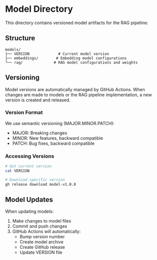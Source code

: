 # Model Directory

This directory contains versioned model artifacts for the RAG pipeline:

## Structure

```
models/
├── VERSION             # Current model version
├── embeddings/        # Embedding model configurations
└── rag/              # RAG model configurations and weights
```

## Versioning

Model versions are automatically managed by GitHub Actions. When changes are made to models or the RAG pipeline implementation, a new version is created and released.

### Version Format

We use semantic versioning (MAJOR.MINOR.PATCH):
- MAJOR: Breaking changes
- MINOR: New features, backward compatible
- PATCH: Bug fixes, backward compatible

### Accessing Versions

```bash
# Get current version
cat VERSION

# Download specific version
gh release download model-v1.0.0
```

## Model Updates

When updating models:
1. Make changes to model files
2. Commit and push changes
3. GitHub Actions will automatically:
   - Bump version number
   - Create model archive
   - Create GitHub release
   - Update VERSION file
